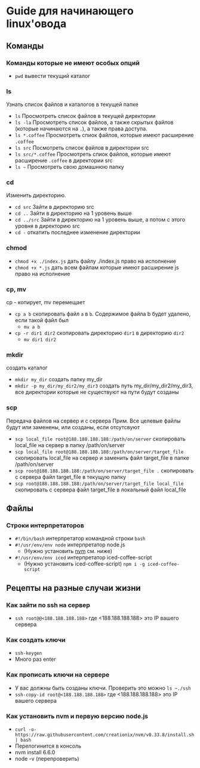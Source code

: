# Guide для начинающего linux'овода

## Команды
### Команды которые не имеют особых опций
  * `pwd` вывести текущий каталог
### ls
Узнать список файлов и каталогов в текущей папке
  * `ls` Просмотреть список файлов в текущей директории
  * `ls -la` Просмотреть список файлов, а также скрытых файлов (которые начинаются на `.`), а также права доступа.
  * `ls *.coffee` Просмотреть спиок файлов, которые имеют расширение `.coffee`
  * `ls src` Посмотреть список файлов в директории src
  * `ls src/*.coffee` Просмотреть спиок файлов, которые имеют расширение `.coffee` в директории src
  * `ls ~` Просмотреть свою домашнюю папку
### cd
Изменить директорию.
  * `cd src` Зайти в директорию src
  * `cd ..` Зайти в директорию на 1 уровень выше
  * `cd ../src` Зайти в директорию на 1 уровень выше, а потом с этого уровня в директорию src
  * `cd -` откатить последнее изменение директории
### chmod
  * `chmod +x ./index.js` дать файлу ./index.js право на исполнение
  * `chmod +x *.js` дать всем файлам которые имеют расширение js право на исполнение
### cp, mv
cp - копирует, mv перемещает
  * `cp a b` скопировать файл `a` в `b`. Содержимое файла b будет удалено, если такой файл был
    * `mv a b`
  * `cp -r dir1 dir2` скопировать директорию `dir1` в директорию `dir2`
    * `mv dir1 dir2`
### mkdir
создать каталог
  * `mkdir my_dir` создать папку my_dir
  * `mkdir -p my_dir/my_dir2/my_dir3` создать путь my_dir/my_dir2/my_dir3, все директории которые не существуют на пути будут созданы

### scp
Передача файлов на сервер и с сервера
Прим. Все целевые файлы будут или заменены, или созданы, если отсутсвуют
  * `scp local_file root@188.188.188.188:/path/on/server` скопировать local_file на сервер в папку /path/on/server
  * `scp local_file root@188.188.188.188:/path/on/server/target_file` скопировать local_file на сервер и заменить файл target_file в папке /path/on/server
  * `scp root@188.188.188.188:/path/on/server/target_file .` скопировать с сервера файл target_file в текущую папку
  * `scp root@188.188.188.188:/path/on/server/target_file local_file` скопировать с сервера файл target_file в локальный файл local_file 

## Файлы
### Строки интерпретаторов
  * `#!/bin/bash` интерпретатор командной строки `bash`
  * `#!/usr/env/env node` интерпретатор node.js
    * (Нужно установить [nvm](https://github.com/creationix/nvm) см. ниже)
  * `#!/usr/env/env iced` интерпретатор iced-coffee-script
    * (Нужно установить iced-coffee-script) `npm i -g iced-coffee-script`

## Рецепты на разные случаи жизни

### Как зайти по ssh на сервер

  * `ssh root@@<188.188.188.188>` где <188.188.188.188> это IP вашего сервера

### Как создать ключи
  * `ssh-keygen`
  * Много раз enter

### Как прописать ключи на сервере

  * У вас должны быть созданы ключи. Проверить это можно `ls ~./ssh`
  * `ssh-copy-id root@<188.188.188.188>` где <188.188.188.188> это IP вашего сервера

### Как установить nvm и первую версию node.js
  * `curl -o- https://raw.githubusercontent.com/creationix/nvm/v0.33.8/install.sh | bash`
  * Перелогинится в консоль
  * nvm install 6.6.0
  * node -v (перепроверить)
